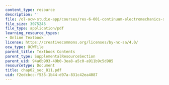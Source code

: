 ```yaml
---
content_type: resource
description: ''
file: /ol-ocw-studio-app/courses/res-6-001-continuum-electromechanics-spring-2009/f2edcbccf5351b44d97a831c42ea4087_chap02_sec_811.pdf
file_size: 3075245
file_type: application/pdf
learning_resource_types:
- Online Textbook
license: https://creativecommons.org/licenses/by-nc-sa/4.0/
ocw_type: OCWFile
parent_title: Textbook Contents
parent_type: SupplementalResourceSection
parent_uid: 94a6b993-49b0-3ea8-a5c0-a911b9c5d985
resourcetype: Document
title: chap02_sec_811.pdf
uid: f2edcbcc-f535-1b44-d97a-831c42ea4087
---
```


